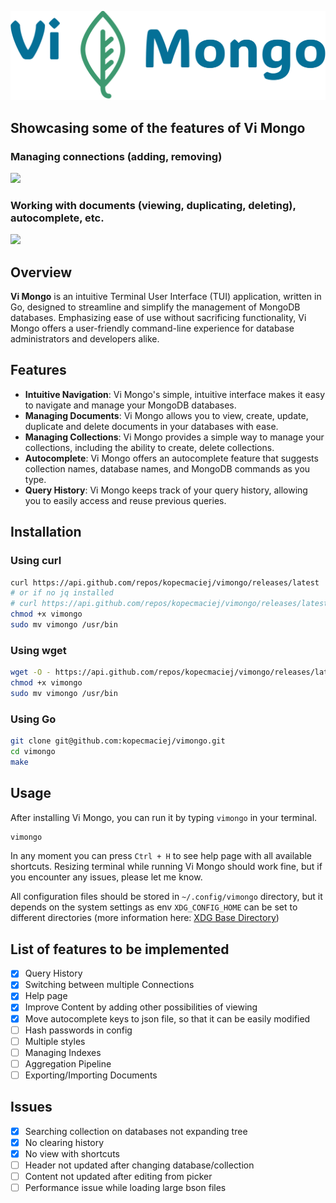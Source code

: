<p  align="center"><img src="./assets/logo/no-background.svg" width="600"></p>

## Showcasing some of the features of Vi Mongo

### Managing connections (adding, removing)

![](./assets/manage_connections.gif)

### Working with documents (viewing, duplicating, deleting), autocomplete, etc.

![](./assets/working_with_documents.gif)

## Overview

**Vi Mongo** is an intuitive Terminal User Interface (TUI) application, written
in Go, designed to streamline and simplify the management of MongoDB databases.
Emphasizing ease of use without sacrificing functionality, Vi Mongo offers a
user-friendly command-line experience for database administrators and developers
alike.

## Features

- **Intuitive Navigation**: Vi Mongo's simple, intuitive interface makes it easy
  to navigate and manage your MongoDB databases.
- **Managing Documents**: Vi Mongo allows you to view, create, update, duplicate
  and delete documents in your databases with ease.
- **Managing Collections**: Vi Mongo provides a simple way to manage your
  collections, including the ability to create, delete collections.
- **Autocomplete**: Vi Mongo offers an autocomplete feature that suggests
  collection names, database names, and MongoDB commands as you type.
- **Query History**: Vi Mongo keeps track of your query history, allowing you to
  easily access and reuse previous queries.

## Installation

### Using curl

```bash
curl https://api.github.com/repos/kopecmaciej/vimongo/releases/latest | jq -r '.assets[0].browser_download_url' | xargs curl -L -o vimongo
# or if no jq installed
# curl https://api.github.com/repos/kopecmaciej/vimongo/releases/latest | grep browser_download_url | cut -d '"' -f4 | xargs curl -L -o vimongo
chmod +x vimongo
sudo mv vimongo /usr/bin
```

### Using wget

```bash
wget -O - https://api.github.com/repos/kopecmaciej/vimongo/releases/latest | jq -r '.assets[0].browser_download_url' | xargs wget
chmod +x vimongo
sudo mv vimongo /usr/bin
```

### Using Go

```bash
git clone git@github.com:kopecmaciej/vimongo.git
cd vimongo
make
```

## Usage

After installing Vi Mongo, you can run it by typing `vimongo` in your terminal.

```bash
vimongo
```

In any moment you can press `Ctrl + H` to see help page with all available
shortcuts. Resizing terminal while running Vi Mongo should work fine, but if you
encounter any issues, please let me know.

All configuration files should be stored in `~/.config/vimongo` directory, but
it depends on the system settings as env `XDG_CONFIG_HOME` can be set to
different directories (more information here:
[XDG Base Directory](https://github.com/adrg/xdg?tab=readme-ov-file#xdg-base-directory))

## List of features to be implemented

- [x] Query History
- [x] Switching between multiple Connections
- [x] Help page
- [x] Improve Content by adding other possibilities of viewing
- [x] Move autocomplete keys to json file, so that it can be easily modified
- [ ] Hash passwords in config
- [ ] Multiple styles
- [ ] Managing Indexes
- [ ] Aggregation Pipeline
- [ ] Exporting/Importing Documents

## Issues

- [x] Searching collection on databases not expanding tree
- [x] No clearing history
- [x] No view with shortcuts
- [ ] Header not updated after changing database/collection
- [ ] Content not updated after editing from picker
- [ ] Performance issue while loading large bson files

